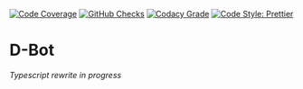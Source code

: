 [![Code Coverage](https://img.shields.io/coveralls/github/vegeta897/d-bot.svg?branch=typescript&style=flat-square)](https://coveralls.io/github/vegeta897/d-bot?branch=typescript)
[![GitHub Checks](https://img.shields.io/github/checks-status/vegeta897/d-bot/typescript?style=flat-square)](https://github.com/vegeta897/d-bot/actions?query=workflow%3ATests)
[![Codacy Grade](https://img.shields.io/codacy/grade/17bbe77465d04a75a302b77a8a7d59b9/typescript?style=flat-square)](https://www.codacy.com/gh/vegeta897/d-bot/dashboard)
[![Code Style: Prettier](https://img.shields.io/badge/code_style-prettier-ff69b4.svg?style=flat-square)](https://github.com/prettier/prettier)

<!-- Uncomment this when typescript is in main branch [![top language](https://img.shields.io/github/languages/top/vegeta897/d-bot?style=flat-square)](https://github.com/vegeta897/d-bot/search?l=typescript) -->

# D-Bot

_Typescript rewrite in progress_
